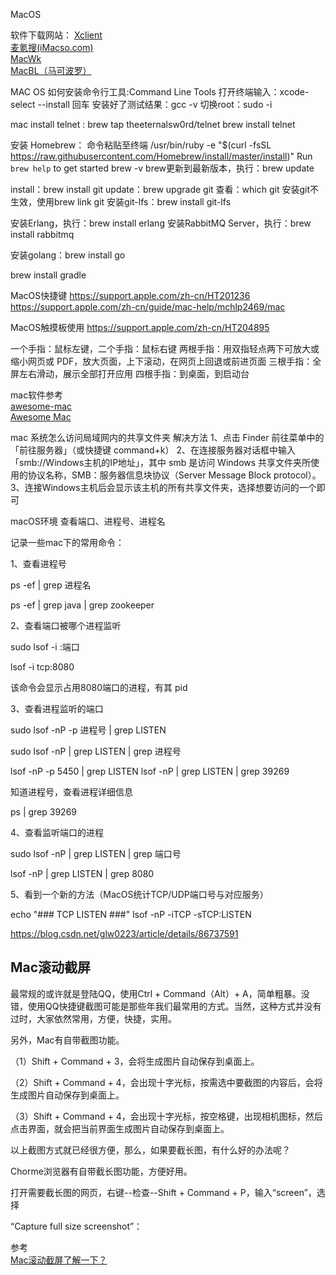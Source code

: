 

MacOS


软件下载网站：
[Xclient](https://xclient.info/)  
[麦氪搜(iMacso.com)](https://www.imacso.com/)  
[MacWk](https://www.macwk.com/)  
[MacBL（马可波罗）](https://www.macbl.com/)  






MAC OS 如何安装命令行工具:Command Line Tools
打开终端输入：xcode-select --install 回车
安装好了测试结果：gcc -v
切换root：sudo -i



mac install telnet :
brew tap theeternalsw0rd/telnet
brew install telnet


安装 Homebrew：
命令粘贴至终端
/usr/bin/ruby -e "$(curl -fsSL https://raw.githubusercontent.com/Homebrew/install/master/install)"
Run `brew help` to get started
brew -v
brew更新到最新版本，执行：brew update


install：brew install git
update：brew upgrade git
查看：which git
安装git不生效，使用brew link git
安装git-lfs：brew install git-lfs



安装Erlang，执行：brew install erlang
安装RabbitMQ Server，执行：brew install rabbitmq


安装golang：brew install go


brew install gradle



MacOS快捷键
https://support.apple.com/zh-cn/HT201236
https://support.apple.com/zh-cn/guide/mac-help/mchlp2469/mac

MacOS触摸板使用
https://support.apple.com/zh-cn/HT204895


一个手指：鼠标左键，二个手指：鼠标右键
两根手指：用双指轻点两下可放大或缩小网页或 PDF，放大页面，上下滚动，在网页上回退或前进页面
三根手指：全屏左右滑动，展示全部打开应用
四根手指：到桌面，到启动台


mac软件参考  
[awesome-mac](https://github.com/jaywcjlove/awesome-mac/blob/master/README-zh.md)  
[Awesome Mac](https://wangchujiang.com/awesome-mac/index.zh.html)  




mac 系统怎么访问局域网内的共享文件夹
解决方法
1、点击 Finder 前往菜单中的「前往服务器」（或快捷键 command+k）
2、在连接服务器对话框中输入「smb://Windows主机的IP地址」，其中 smb 是访问 Windows 共享文件夹所使用的协议名称，SMB：服务器信息块协议（Server Message Block protocol）。
3、连接Windows主机后会显示该主机的所有共享文件夹，选择想要访问的一个即可






macOS环境 查看端口、进程号、进程名


记录一些mac下的常用命令：

1、查看进程号

ps -ef | grep 进程名

ps -ef | grep java | grep zookeeper



2、查看端口被哪个进程监听

sudo lsof -i :端口

lsof -i tcp:8080

该命令会显示占用8080端口的进程，有其 pid



3、查看进程监听的端口

sudo lsof -nP -p 进程号 | grep LISTEN

sudo lsof -nP | grep LISTEN | grep 进程号

lsof -nP -p 5450 | grep LISTEN
lsof -nP | grep LISTEN | grep 39269



知道进程号，查看进程详细信息

ps | grep 39269



4、查看监听端口的进程

sudo lsof -nP | grep LISTEN | grep 端口号

lsof -nP | grep LISTEN | grep 8080



5、看到一个新的方法（MacOS统计TCP/UDP端口号与对应服务）

echo "### TCP LISTEN ###"
lsof -nP -iTCP -sTCP:LISTEN



https://blog.csdn.net/glw0223/article/details/86737591



## Mac滚动截屏

最常规的或许就是登陆QQ，使用Ctrl + Command（Alt）+ A，简单粗暴。没错，使用QQ快捷键截图可能是那些年我们最常用的方式。当然，这种方式并没有过时，大家依然常用，方便，快捷，实用。


另外，Mac有自带截图功能。

（1）Shift + Command + 3，会将生成图片自动保存到桌面上。

（2）Shift + Command + 4，会出现十字光标，按需选中要截图的内容后，会将生成图片自动保存到桌面上。

（3）Shift + Command + 4，会出现十字光标，按空格键，出现相机图标，然后点击界面，就会把当前界面生成图片自动保存到桌面上。


以上截图方式就已经很方便，那么，如果要截长图，有什么好的办法呢？

Chorme浏览器有自带截长图功能，方便好用。

打开需要截长图的网页，右键--检查--Shift + Command + P，输入“screen”，选择

“Capture full size screenshot”：


参考  
[Mac滚动截屏了解一下？](https://zhuanlan.zhihu.com/p/40683011)










